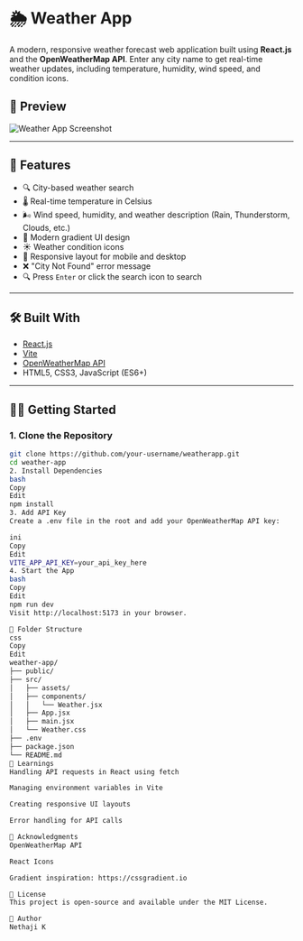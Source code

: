 # 🌦️ Weather App

A modern, responsive weather forecast web application built using **React.js** and the **OpenWeatherMap API**. Enter any city name to get real-time weather updates, including temperature, humidity, wind speed, and condition icons.

## 📸 Preview

![Weather App Screenshot](./assets/screenshot.png) <!-- Optional: Replace with actual path or delete -->

---

## 🚀 Features

- 🔍 City-based weather search
- 🌡️ Real-time temperature in Celsius
- 🌬️ Wind speed, humidity, and weather description (Rain, Thunderstorm, Clouds, etc.)
- 🎨 Modern gradient UI design
- ☀️ Weather condition icons
- 🔁 Responsive layout for mobile and desktop
- ❌ "City Not Found" error message
- 🔍 Press `Enter` or click the search icon to search

---

## 🛠️ Built With

- [React.js](https://reactjs.org/)
- [Vite](https://vitejs.dev/)
- [OpenWeatherMap API](https://openweathermap.org/)
- HTML5, CSS3, JavaScript (ES6+)

---

## 🧑‍💻 Getting Started

### 1. Clone the Repository
```bash
git clone https://github.com/your-username/weatherapp.git
cd weather-app
2. Install Dependencies
bash
Copy
Edit
npm install
3. Add API Key
Create a .env file in the root and add your OpenWeatherMap API key:

ini
Copy
Edit
VITE_APP_API_KEY=your_api_key_here
4. Start the App
bash
Copy
Edit
npm run dev
Visit http://localhost:5173 in your browser.

📁 Folder Structure
css
Copy
Edit
weather-app/
├── public/
├── src/
│   ├── assets/
│   ├── components/
│   │   └── Weather.jsx
│   ├── App.jsx
│   ├── main.jsx
│   └── Weather.css
├── .env
├── package.json
└── README.md
🧠 Learnings
Handling API requests in React using fetch

Managing environment variables in Vite

Creating responsive UI layouts

Error handling for API calls

🙌 Acknowledgments
OpenWeatherMap API

React Icons

Gradient inspiration: https://cssgradient.io

📜 License
This project is open-source and available under the MIT License.

👤 Author
Nethaji K
